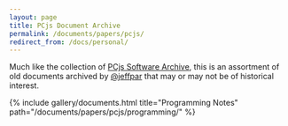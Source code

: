 ```yaml
---
layout: page
title: PCjs Document Archive
permalink: /documents/papers/pcjs/
redirect_from: /docs/personal/
---
```


Much like the collection of [PCjs Software Archive](/software/pcx86/sw/misc/pcjs/), this is an assortment of old
documents archived by [@jeffpar](https://jeffpar.com) that may or may not be of historical interest.

{% include gallery/documents.html title="Programming Notes" path="/documents/papers/pcjs/programming/" %}
